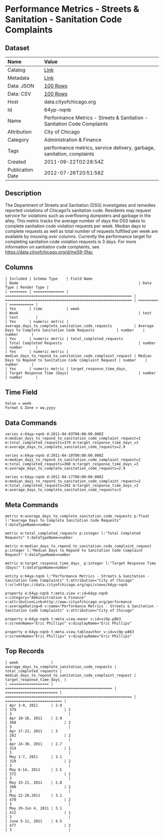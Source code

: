 # Performance Metrics - Streets & Sanitation - Sanitation Code Complaints

## Dataset

| Name | Value |
| :--- | :---- |
| Catalog | [Link](https://catalog.data.gov/dataset/performance-metrics-streets-sanitation-sanitation-code-complaints-b05f0) |
| Metadata | [Link](https://data.cityofchicago.org/api/views/64yp-nqnb) |
| Data: JSON | [100 Rows](https://data.cityofchicago.org/api/views/64yp-nqnb/rows.json?max_rows=100) |
| Data: CSV | [100 Rows](https://data.cityofchicago.org/api/views/64yp-nqnb/rows.csv?max_rows=100) |
| Host | data.cityofchicago.org |
| Id | 64yp-nqnb |
| Name | Performance Metrics - Streets & Sanitation - Sanitation Code Complaints |
| Attribution | City of Chicago |
| Category | Administration & Finance |
| Tags | performance metrics, service delivery, garbage, sanitation, complaints |
| Created | 2011-09-22T02:28:54Z |
| Publication Date | 2012-07-26T20:51:58Z |

## Description

The Department of Streets and Sanitation (DSS) investigates and remedies reported violations of Chicago?s sanitation code. Residents may request service for violations such as overflowing dumpsters and garbage in the alley. This metric tracks the average number of days the DSS takes to complete sanitation code violation requests per week. Median days to complete requests as well as total number of requests fulfilled per week are available by mousing over columns. Currently the performance target for completing sanitation code violation requests is 3 days. For more information on sanitation code complaints, see https://data.cityofchicago.org/d/me59-5fac

## Columns

```ls
| Included | Schema Type    | Field Name                                                 | Name                                                       | Data Type | Render Type |
| ======== | ============== | ========================================================== | ========================================================== | ========= | =========== |
| Yes      | time           | week                                                       | Week                                                       | text      | text        |
| Yes      | numeric metric | average_days_to_complete_sanitation_code_requests          | Average Days to Complete Sanitation Code Requests          | number    | number      |
| Yes      | numeric metric | total_completed_requests                                   | Total Completed Requests                                   | number    | number      |
| Yes      | numeric metric | median_days_to_repond_to_sanitation_code_complaint_request | Median Days to Repond to Sanitation Code Complaint Request | number    | number      |
| Yes      | numeric metric | target_response_time_days_                                 | Target Response Time (Days)                                | number    | number      |
```

## Time Field

```ls
Value = week
Format & Zone = ww,yyyy
```

## Data Commands

```ls
series e:64yp-nqnb d:2011-04-03T00:00:00.000Z m:median_days_to_repond_to_sanitation_code_complaint_request=2 m:total_completed_requests=379 m:target_response_time_days_=3 m:average_days_to_complete_sanitation_code_requests=2.9

series e:64yp-nqnb d:2011-04-10T00:00:00.000Z m:median_days_to_repond_to_sanitation_code_complaint_request=2 m:total_completed_requests=360 m:target_response_time_days_=3 m:average_days_to_complete_sanitation_code_requests=2.9

series e:64yp-nqnb d:2011-04-17T00:00:00.000Z m:median_days_to_repond_to_sanitation_code_complaint_request=2 m:total_completed_requests=282 m:target_response_time_days_=3 m:average_days_to_complete_sanitation_code_requests=3
```

## Meta Commands

```ls
metric m:average_days_to_complete_sanitation_code_requests p:float l:"Average Days to Complete Sanitation Code Requests" t:dataTypeName=number

metric m:total_completed_requests p:integer l:"Total Completed Requests" t:dataTypeName=number

metric m:median_days_to_repond_to_sanitation_code_complaint_request p:integer l:"Median Days to Repond to Sanitation Code Complaint Request" t:dataTypeName=number

metric m:target_response_time_days_ p:integer l:"Target Response Time (Days)" t:dataTypeName=number

entity e:64yp-nqnb l:"Performance Metrics - Streets & Sanitation - Sanitation Code Complaints" t:attribution="City of Chicago" t:url=https://data.cityofchicago.org/api/views/64yp-nqnb

property e:64yp-nqnb t:meta.view v:id=64yp-nqnb v:category="Administration & Finance" v:attributionLink=http://www.cityofchicago.org/performance v:averageRating=0 v:name="Performance Metrics - Streets & Sanitation - Sanitation Code Complaints" v:attribution="City of Chicago"

property e:64yp-nqnb t:meta.view.owner v:id=vi9p-p863 v:screenName="Eric Phillips" v:displayName="Eric Phillips"

property e:64yp-nqnb t:meta.view.tableauthor v:id=vi9p-p863 v:screenName="Eric Phillips" v:displayName="Eric Phillips"
```

## Top Records

```ls
| week               | average_days_to_complete_sanitation_code_requests | total_completed_requests | median_days_to_repond_to_sanitation_code_complaint_request | target_response_time_days_ | 
| ================== | ================================================= | ======================== | ========================================================== | ========================== | 
| Apr 3-9, 2011      | 2.9                                               | 379                      | 2                                                          | 3                          | 
| Apr 10-16, 2011    | 2.9                                               | 360                      | 2                                                          | 3                          | 
| Apr 17-23, 2011    | 3                                                 | 282                      | 2                                                          | 3                          | 
| Apr 24-30, 2011    | 2.7                                               | 314                      | 1                                                          | 3                          | 
| May 1-7, 2011      | 3.1                                               | 329                      | 2                                                          | 3                          | 
| May 6-14, 2011     | 2.5                                               | 372                      | 1                                                          | 3                          | 
| May 15-21, 2011    | 2.8                                               | 380                      | 2                                                          | 3                          | 
| May 22-28,2011     | 3.1                                               | 470                      | 2                                                          | 3                          | 
| May 29-Jun 4, 2011 | 3.1                                               | 412                      | 1                                                          | 3                          | 
| June 5-11, 2011    | 4.5                                               | 477                      | 2                                                          | 3                          | 
```